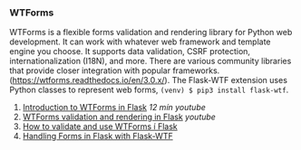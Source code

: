 ### WTForms
WTForms is a flexible forms validation and rendering library for Python web development. It can work with whatever web framework and template engine you choose. It supports data validation, CSRF protection, internationalization (I18N), and more. There are various community libraries that provide closer integration with popular frameworks. (https://wtforms.readthedocs.io/en/3.0.x/). The Flask-WTF extension uses Python classes to represent web forms, `(venv) $ pip3 install flask-wtf`.

1. [Introduction to WTForms in Flask](https://www.youtube.com/watch?v=vzaXBm-ZVOQ) _12 mín youtube_
1. [WTForms validation and rendering in Flask](https://www.youtube.com/watch?v=j5IQI4aW9ZU)  _youtube_
1. [How to validate and use WTForms í Flask](https://www.digitalocean.com/community/tutorials/how-to-use-and-validate-web-forms-with-flask-wtf)
1. [Handling Forms in Flask with Flask-WTF](https://hackersandslackers.com/flask-wtforms-forms/)
